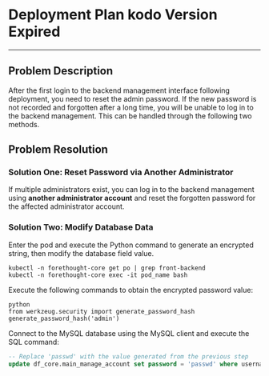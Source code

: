 # Deployment Plan kodo Version Expired
---

## Problem Description
After the first login to the backend management interface following deployment, you need to reset the admin password. If the new password is not recorded and forgotten after a long time, you will be unable to log in to the backend management. This can be handled through the following two methods.

## Problem Resolution
### Solution One: Reset Password via Another Administrator
If multiple administrators exist, you can log in to the backend management using **another administrator account** and reset the forgotten password for the affected administrator account.

### Solution Two: Modify Database Data
Enter the pod and execute the Python command to generate an encrypted string, then modify the database field value.
```shell
kubectl -n forethought-core get po | grep front-backend
kubectl -n forethought-core exec -it pod_name bash
```
Execute the following commands to obtain the encrypted password value:
```shell
python
from werkzeug.security import generate_password_hash
generate_password_hash('admin')
```
Connect to the MySQL database using the MySQL client and execute the SQL command:
```sql
-- Replace 'passwd' with the value generated from the previous step
update df_core.main_manage_account set password = 'passwd' where username= 'admin';
```